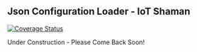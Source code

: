 ## Json Configuration Loader - IoT Shaman

[![Coverage Status](https://coveralls.io/repos/github/iotshaman/node-json-config-loader/badge.svg?branch=master)](https://coveralls.io/github/iotshaman/node-json-config-loader?branch=master)

Under Construction - Please Come Back Soon!